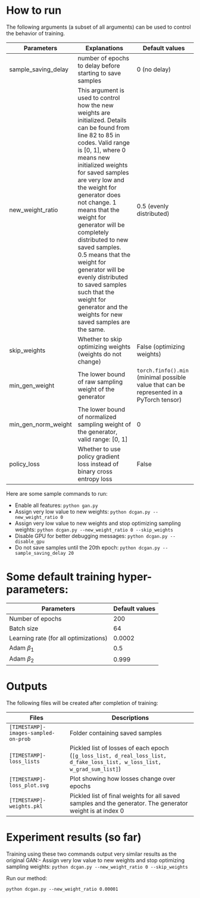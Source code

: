 # How to run

The following arguments (a subset of all arguments) can be used to control the behavior of training.

|Parameters|Explanations|Default values|
|---|---|---|
|sample_saving_delay|number of epochs to delay before starting to save samples|0 (no delay)|
|new_weight_ratio|This argument is used to control how the new weights are initialized. Details can be found from line 82 to 85 in codes. Valid range is [0, 1], where 0 means new initialized weights for saved samples are very low and the weight for generator does not change. 1 means that the weight for generator will be completely distributed to new saved samples. 0.5 means that the weight for generator will be evenly distributed to saved samples such that the weight for generator and the weights for new saved samples are the same.|0.5 (evenly distributed)|
|skip_weights|Whether to skip optimizing weights (weights do not change)|False (optimizing weights)|
|min_gen_weight|The lower bound of raw sampling weight of the generator|`torch.finfo().min` (minimal possible value that can be represented in a PyTorch tensor)|
|min_gen_norm_weight|The lower bound of normalized sampling weight of the generator, valid range: [0, 1]|0|
|policy_loss|Whether to use policy gradient loss instead of binary cross entropy loss|False|

Here are some sample commands to run:

- Enable all features: `python gan.py`
- Assign very low value to new weights: `python dcgan.py --new_weight_ratio 0`
- Assign very low value to new weights and stop optimizing sampling weights: `python dcgan.py --new_weight_ratio 0 --skip_weights`
- Disable GPU for better debugging messages: `python dcgan.py --disable_gpu`
- Do not save samples until the 20th epoch: `python dcgan.py --sample_saving_delay 20`

# Some default training hyper-parameters:

|Parameters|Default values|
|---|---|
|Number of epochs|200|
|Batch size|64|
|Learning rate (for all optimizations)|0.0002|
|Adam $\beta_1$|0.5|
|Adam $\beta_2$|0.999|

# Outputs

The following files will be created after completion of training:

|Files|Descriptions|
|---|---|
|`[TIMESTAMP]-images-sampled-on-prob`|Folder containing saved samples|
|`[TIMESTAMP]-loss_lists`|Pickled list of losses of each epoch (`[g_loss_list, d_real_loss_list, d_fake_loss_list, w_loss_list, w_grad_sum_list]`)|
|`[TIMESTAMP]-loss_plot.svg`|Plot showing how losses change over epochs|
|`[TIMESTAMP]-weights.pkl`|Pickled list of final weights for all saved samples and the generator. The generator weight is at index 0|

# Experiment results (so far)

Training using these two commands output very similar results as the original GAN:- Assign very low value to new weights and stop optimizing sampling weights: `python dcgan.py --new_weight_ratio 0 --skip_weights`

Run our method:
```
python dcgan.py --new_weight_ratio 0.00001
```